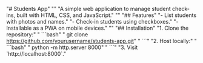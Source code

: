 "# Students App" 
"" 
"A simple web application to manage student check-ins, built with HTML, CSS, and JavaScript." 
"" 
"## Features" 
"- List students with photos and names." 
"- Check-in students using checkboxes." 
"- Installable as a PWA on mobile devices." 
"" 
"## Installation" 
"1. Clone the repository:" 
"   \`\`\`bash" 
"   git clone https://github.com/yourusername/students-app.git" 
"   \`\`\`" 
"2. Host locally:" 
"   \`\`\`bash" 
"   python -m http.server 8000" 
"   \`\`\`" 
"3. Visit \`http://localhost:8000\`." 

